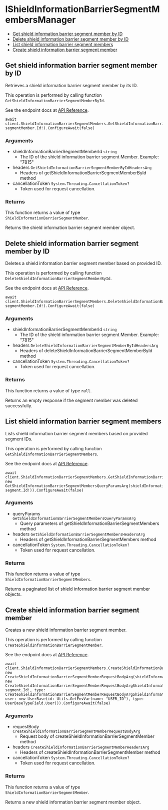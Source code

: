 # IShieldInformationBarrierSegmentMembersManager


- [Get shield information barrier segment member by ID](#get-shield-information-barrier-segment-member-by-id)
- [Delete shield information barrier segment member by ID](#delete-shield-information-barrier-segment-member-by-id)
- [List shield information barrier segment members](#list-shield-information-barrier-segment-members)
- [Create shield information barrier segment member](#create-shield-information-barrier-segment-member)

## Get shield information barrier segment member by ID

Retrieves a shield information barrier
segment member by its ID.

This operation is performed by calling function `GetShieldInformationBarrierSegmentMemberById`.

See the endpoint docs at
[API Reference](https://developer.box.com/reference/get-shield-information-barrier-segment-members-id/).

<!-- sample get_shield_information_barrier_segment_members_id -->
```
await client.ShieldInformationBarrierSegmentMembers.GetShieldInformationBarrierSegmentMemberByIdAsync(shieldInformationBarrierSegmentMemberId: segmentMember.Id!).ConfigureAwait(false)
```

### Arguments

- shieldInformationBarrierSegmentMemberId `string`
  - The ID of the shield information barrier segment Member. Example: "7815"
- headers `GetShieldInformationBarrierSegmentMemberByIdHeadersArg`
  - Headers of getShieldInformationBarrierSegmentMemberById method
- cancellationToken `System.Threading.CancellationToken?`
  - Token used for request cancellation.


### Returns

This function returns a value of type `ShieldInformationBarrierSegmentMember`.

Returns the shield information barrier segment member object.


## Delete shield information barrier segment member by ID

Deletes a shield information barrier
segment member based on provided ID.

This operation is performed by calling function `DeleteShieldInformationBarrierSegmentMemberById`.

See the endpoint docs at
[API Reference](https://developer.box.com/reference/delete-shield-information-barrier-segment-members-id/).

<!-- sample delete_shield_information_barrier_segment_members_id -->
```
await client.ShieldInformationBarrierSegmentMembers.DeleteShieldInformationBarrierSegmentMemberByIdAsync(shieldInformationBarrierSegmentMemberId: segmentMember.Id!).ConfigureAwait(false)
```

### Arguments

- shieldInformationBarrierSegmentMemberId `string`
  - The ID of the shield information barrier segment Member. Example: "7815"
- headers `DeleteShieldInformationBarrierSegmentMemberByIdHeadersArg`
  - Headers of deleteShieldInformationBarrierSegmentMemberById method
- cancellationToken `System.Threading.CancellationToken?`
  - Token used for request cancellation.


### Returns

This function returns a value of type `null`.

Returns an empty response if the
segment member was deleted successfully.


## List shield information barrier segment members

Lists shield information barrier segment members
based on provided segment IDs.

This operation is performed by calling function `GetShieldInformationBarrierSegmentMembers`.

See the endpoint docs at
[API Reference](https://developer.box.com/reference/get-shield-information-barrier-segment-members/).

<!-- sample get_shield_information_barrier_segment_members -->
```
await client.ShieldInformationBarrierSegmentMembers.GetShieldInformationBarrierSegmentMembersAsync(queryParams: new GetShieldInformationBarrierSegmentMembersQueryParamsArg(shieldInformationBarrierSegmentId: segment.Id!)).ConfigureAwait(false)
```

### Arguments

- queryParams `GetShieldInformationBarrierSegmentMembersQueryParamsArg`
  - Query parameters of getShieldInformationBarrierSegmentMembers method
- headers `GetShieldInformationBarrierSegmentMembersHeadersArg`
  - Headers of getShieldInformationBarrierSegmentMembers method
- cancellationToken `System.Threading.CancellationToken?`
  - Token used for request cancellation.


### Returns

This function returns a value of type `ShieldInformationBarrierSegmentMembers`.

Returns a paginated list of
shield information barrier segment member objects.


## Create shield information barrier segment member

Creates a new shield information barrier segment member.

This operation is performed by calling function `CreateShieldInformationBarrierSegmentMember`.

See the endpoint docs at
[API Reference](https://developer.box.com/reference/post-shield-information-barrier-segment-members/).

<!-- sample post_shield_information_barrier_segment_members -->
```
await client.ShieldInformationBarrierSegmentMembers.CreateShieldInformationBarrierSegmentMemberAsync(requestBody: new CreateShieldInformationBarrierSegmentMemberRequestBodyArg(shieldInformationBarrierSegment: new CreateShieldInformationBarrierSegmentMemberRequestBodyArgShieldInformationBarrierSegmentField(id: segment.Id!, type: CreateShieldInformationBarrierSegmentMemberRequestBodyArgShieldInformationBarrierSegmentFieldTypeField.ShieldInformationBarrierSegment), user: new UserBase(id: Utils.GetEnvVar(name: "USER_ID"), type: UserBaseTypeField.User))).ConfigureAwait(false)
```

### Arguments

- requestBody `CreateShieldInformationBarrierSegmentMemberRequestBodyArg`
  - Request body of createShieldInformationBarrierSegmentMember method
- headers `CreateShieldInformationBarrierSegmentMemberHeadersArg`
  - Headers of createShieldInformationBarrierSegmentMember method
- cancellationToken `System.Threading.CancellationToken?`
  - Token used for request cancellation.


### Returns

This function returns a value of type `ShieldInformationBarrierSegmentMember`.

Returns a new shield information barrier segment member object.


